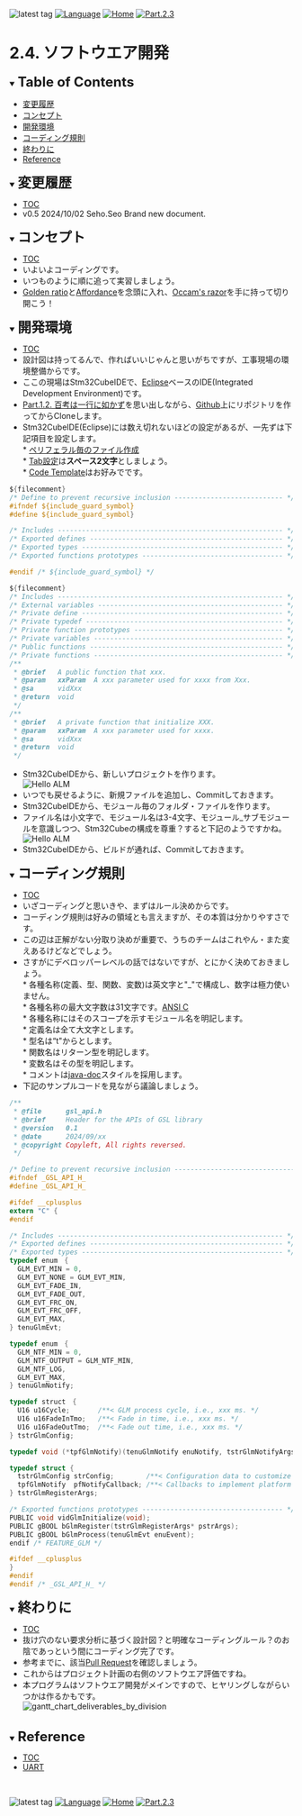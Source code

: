 ![latest tag](https://img.shields.io/github/v/tag/gtuja/CSC_MS.svg?color=brightgreen)
[![Language](https://img.shields.io/badge/%E8%A8%80%E8%AA%9E-English-brightgreen)](https://github.com/gtuja/CSC_MS/blob/main/Part2/4.SoftwareImplementation_en.md)
[![Home](https://img.shields.io/badge/Home-Readme-brightgreen)](https://github.com/gtuja/CSC_MS/blob/main/README.md)
[![Part.2.3](https://img.shields.io/badge/Prev-Part.2.3-brightgreen)](https://github.com/gtuja/CSC_MS/blob/main/Part2/3.SoftwareDesign.md)

# 2.4. ソフトウエア開発

<div id="toc"></div>
<details open>
<summary><font size="5"><b>Table of Contents</b></font></summary>

- [変更履歴](#history)
- [コンセプト](#Concept)
- [開発環境](#Stm32CubeIDE)
- [コーディング規則](#coding_rules)
- [終わりに](#end_of_part2)
- [Reference](#Reference)

</details>

<div id="history"></div>
<details open>
<summary><font size="5"><b>変更履歴</b></font></summary> 

- [TOC](#toc)
- v0.5 2024/10/02 Seho.Seo Brand new document.

</details>

<div id="Concept"></div>
<details open>
<summary><font size="5"><b>コンセプト</b></font></summary>

- [TOC](#toc)
- いよいよコーディングです。
- いつものように順に追って実習しましょう。
- [Golden ratio](https://en.m.wikipedia.org/wiki/Golden_ratio)と[Affordance](https://en.m.wikipedia.org/wiki/Affordance)を念頭に入れ、[Occam's razor](https://en.m.wikipedia.org/wiki/Occam%27s_razor)を手に持って切り開こう！

</details>

<div id="Stm32CubeIDE"></div>
<details open>
<summary><font size="5"><b>開発環境</b></font></summary>

- [TOC](#toc)
- 設計図は持ってるんで、作ればいいじゃんと思いがちですが、工事現場の環境整備からです。
- ここの現場はStm32CubeIDEで、[Eclipse](https://www.eclipse.org/)ベースのIDE(Integrated Development Environment)です。
- [Part.1.2. 百考は一行に如かず](https://github.com/gtuja/CSC_MS/blob/main/Part1/2.Hello%20MCU.md)を思い出しながら、[Github](https://github.com/)上にリポジトリを作ってからCloneします。
- Stm32CubeIDE(Eclipse)には数え切れないほどの設定があるが、一先ずは下記項目を設定します。<br>
\* [ペリフェラル毎のファイル作成](https://community.st.com/t5/stm32cubemx-mcus/is-it-possible-to-automatically-separate-the-code-generated-by/td-p/71174)<br>
\* [Tab設定](https://stackoverflow.com/questions/407929/how-do-i-change-eclipse-to-use-spaces-instead-of-tabs)は**スペース2文字**としましょう。<br>
\* [Code Template](https://help.eclipse.org/latest/index.jsp?topic=%2Forg.eclipse.cdt.doc.user%2Freference%2Fcdt_u_c_code_templates_pref.htm)はお好みでです。<br>

```C
${filecomment}
/* Define to prevent recursive inclusion --------------------------- */
#ifndef ${include_guard_symbol}
#define ${include_guard_symbol}

/* Includes -------------------------------------------------------- */
/* Exported defines ------------------------------------------------ */
/* Exported types -------------------------------------------------- */
/* Exported functions prototypes ----------------------------------- */

#endif /* ${include_guard_symbol} */
```

```C
${filecomment}
/* Includes -------------------------------------------------------- */
/* External variables ---------------------------------------------- */
/* Private define -------------------------------------------------- */
/* Private typedef ------------------------------------------------- */
/* Private function prototypes ------------------------------------- */
/* Private variables ----------------------------------------------- */
/* Public functions ------------------------------------------------ */
/* Private functions ----------------------------------------------- */
/**
 * @brief   A public function that xxx.
 * @param   xxParam  A xxx parameter used for xxxx from Xxx.
 * @sa      vidXxx
 * @return  void
 */
/**
 * @brief   A private function that initialize XXX.
 * @param   xxParam  A xxx parameter used for xxxx.
 * @sa      vidXxx
 * @return  void
 */
```

- Stm32CubeIDEから、新しいプロジェクトを作ります。<br>
![Hello ALM](https://github.com/gtuja/CSC_MS/blob/main/Resources/Part2/Part2_HelloALM.png)<br>
- いつでも戻せるように、新規ファイルを追加し、Commitしておきます。
- Stm32CubeIDEから、モジュール毎のフォルダ・ファイルを作ります。<br>
- ファイル名は小文字で、モジュール名は3-4文字、モジュール_サブモジュールを意識しつつ、Stm32Cubeの構成を尊重？すると下記のようですかね。<br>
![Hello ALM](https://github.com/gtuja/CSC_MS/blob/main/Resources/Part2/Part2_HelloALM_FolderStructure.png)<br>
- Stm32CubeIDEから、ビルドが通れば、Commitしておきます。

</details>

<div id="coding_rules"></div>
<details open>
<summary><font size="5"><b>コーディング規則</b></font></summary>

- [TOC](#toc)
- いざコーディングと思いきや、まずはルール決めからです。
- コーディング規則は好みの領域とも言えますが、その本質は分かりやすさです。
- この辺は正解がない分取り決めが重要で、うちのチームはこれやん・また変えあるけどなどでしょう。
- さすがにデベロッパーレベルの話ではないですが、とにかく決めておきましょう。<br>
\* 各種名称(定義、型、関数、変数)は英文字と"_"で構成し、数字は極力使いません。<br>
\* 各種名称の最大文字数は31文字です。[ANSI C](https://ja.wikipedia.org/wiki/ANSI_C)<br>
\* 各種名称にはそのスコープを示すモジュール名を明記します。<br>
\* 定義名は全て大文字とします。<br>
\* 型名は“t"からとします。<br>
\* 関数名はリターン型を明記します。<br>
\* 変数名はその型を明記します。<br>
\* コメントは[java-doc](https://en.wikipedia.org/wiki/Javadoc)スタイルを採用します。<br>
- 下記のサンプルコードを見ながら議論しましょう。

```C
/**
 * @file      gsl_api.h
 * @brief     Header for the APIs of GSL library
 * @version   0.1
 * @date      2024/09/xx
 * @copyright Copyleft, All rights reversed.
 */

/* Define to prevent recursive inclusion -------------------------------------*/
#ifndef _GSL_API_H_
#define _GSL_API_H_

#ifdef __cplusplus
extern "C" {
#endif

/* Includes -------------------------------------------------------- */
/* Exported defines ------------------------------------------------ */
/* Exported types -------------------------------------------------- */
typedef enum　{
  GLM_EVT_MIN = 0,
  GLM_EVT_NONE = GLM_EVT_MIN,
  GLM_EVT_FADE_IN,
  GLM_EVT_FADE_OUT,
  GLM_EVT_FRC_ON,
  GLM_EVT_FRC_OFF,
  GLM_EVT_MAX,
} tenuGlmEvt;

typedef enum　{
  GLM_NTF_MIN = 0,
  GLM_NTF_OUTPUT = GLM_NTF_MIN,
  GLM_NTF_LOG,
  GLM_EVT_MAX,
} tenuGlmNotify;

typedef struct　{
  U16 u16Cycle;       /**< GLM process cycle, i.e., xxx ms. */
  U16 u16FadeInTmo;   /**< Fade in time, i.e., xxx ms. */
  U16 u16FadeOutTmo;  /**< Fade out time, i.e., xxx ms. */
} tstrGlmConfig;

typedef void (*tpfGlmNotify)(tenuGlmNotify enuNotify, tstrGlmNotifyArgs* strArgs);

typedef struct {
  tstrGlmConfig strConfig;        /**< Configuration data to customize GLM features. */ 
  tpfGlmNotify  pfNotifyCallback; /**< Callbacks to implement platform specific features. */
} tstrGlmRegisterArgs;

/* Exported functions prototypes ----------------------------------- */
PUBLIC void vidGlmInitialize(void);
PUBLIC gBOOL bGlmRegister(tstrGlmRegisterArgs* pstrArgs);
PUBLIC gBOOL bGlmProcess(tenuGlmEvt enuEvent);
endif /* FEATURE_GLM */

#ifdef __cplusplus
}
#endif
#endif /* _GSL_API_H_ */
```

</details>

<div id="end_of_part2"></div>
<details open>
<summary><font size="5"><b>終わりに</b></font></summary>

- [TOC](#toc)
- 抜け穴のない要求分析に基づく設計図？と明確なコーディングルール？のお陰であっという間にコーディング完了です。
- 参考までに、該当[Pull Request](https://github.com/gtuja/CSC_MS/pull/16)を確認しましょう。
- これからはプロジェクト計画の右側のソフトウエア評価ですね。
- 本プログラムはソフトウエア開発がメインですので、ヒヤリングしながらいつかは作るかもです。<br>
![gantt_chart_deliverables_by_division](https://github.com/gtuja/CSC_MS/blob/main/Resources/Part1/Part1_gantt_chart_deliverables_by_division.png)<br>

</details>
<br>

<div id="Reference"></div>
<details open>
<summary><font size="5"><b>Reference</b></font></summary>

- [TOC](#toc)
- [UART](https://qiita.com/numeru55/items/fd61922eeec6be62a22a)

</details>
<br>

![latest tag](https://img.shields.io/github/v/tag/gtuja/CSC_MS.svg?color=brightgreen)
[![Language](https://img.shields.io/badge/%E8%A8%80%E8%AA%9E-English-brightgreen)](https://github.com/gtuja/CSC_MS/blob/main/Part2/4.SoftwareImplementation_en.md)
[![Home](https://img.shields.io/badge/Home-Readme-brightgreen)](https://github.com/gtuja/CSC_MS/blob/main/README.md)
[![Part.2.3](https://img.shields.io/badge/Prev-Part.2.3-brightgreen)](https://github.com/gtuja/CSC_MS/blob/main/Part2/3.SoftwareDesign.md)
